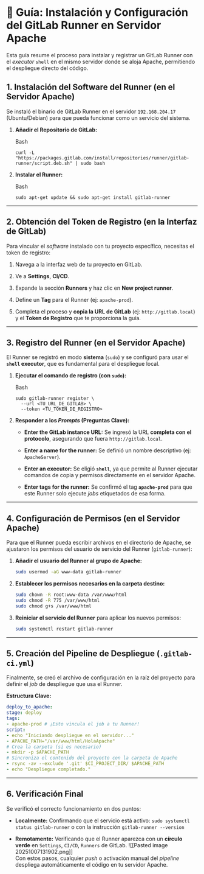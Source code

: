 
# 📝 Guía: Instalación y Configuración del GitLab Runner en Servidor Apache

Esta guía resume el proceso para instalar y registrar un GitLab Runner con el _executor_ `shell` en el mismo servidor donde se aloja Apache, permitiendo el despliegue directo del código.

## 1. Instalación del Software del Runner (en el Servidor Apache)

Se instaló el binario de GitLab Runner en el servidor `192.168.204.17` (Ubuntu/Debian) para que pueda funcionar como un servicio del sistema.

1. **Añadir el Repositorio de GitLab:**
    
    Bash
    
    ```
    curl -L "https://packages.gitlab.com/install/repositories/runner/gitlab-runner/script.deb.sh" | sudo bash
    ```
    
2. **Instalar el Runner:**
    
    Bash
    
    ```
    sudo apt-get update && sudo apt-get install gitlab-runner
    ```
    

---

## 2. Obtención del Token de Registro (en la Interfaz de GitLab)

Para vincular el _software_ instalado con tu proyecto específico, necesitas el token de registro:

1. Navega a la interfaz web de tu proyecto en GitLab.
    
2. Ve a **Settings**, **CI/CD**.
    
3. Expande la sección **Runners** y haz clic en **New project runner**.
    
4. Define un **Tag** para el Runner (ej: `apache-prod`).
    
5. Completa el proceso y **copia la URL de GitLab** (ej: `http://gitlab.local`) y el **Token de Registro** que te proporciona la guía.
    

---

## 3. Registro del Runner (en el Servidor Apache)

El Runner se registró en modo **sistema** (`sudo`) y se configuró para usar el **`shell` executor**, que es fundamental para el despliegue local.

1. **Ejecutar el comando de registro (con `sudo`):**
    
    Bash
    
    ```
    sudo gitlab-runner register \
      --url <TU_URL_DE_GITLAB> \
      --token <TU_TOKEN_DE_REGISTRO>
    ```
    
2. **Responder a los _Prompts_ (Preguntas Clave):**
    
    - **Enter the GitLab instance URL:** Se ingresó la URL **completa con el protocolo**, asegurando que fuera `http://gitlab.local`.
        
    - **Enter a name for the runner:** Se definió un nombre descriptivo (ej: `ApacheServer`).
        
    - **Enter an executor:** Se eligió **`shell`**, ya que permite al Runner ejecutar comandos de copia y permisos directamente en el servidor Apache.
        
    - **Enter tags for the runner:** Se confirmó el tag **`apache-prod`** para que este Runner solo ejecute _jobs_ etiquetados de esa forma.
        

---

## 4. Configuración de Permisos (en el Servidor Apache)

Para que el Runner pueda escribir archivos en el directorio de Apache, se ajustaron los permisos del usuario de servicio del Runner (`gitlab-runner`):

1. **Añadir el usuario del Runner al grupo de Apache:**
    
    ```bash
    sudo usermod -aG www-data gitlab-runner
    ```
    
1. **Establecer los permisos necesarios en la carpeta destino:**
       
    ```bash
    sudo chown -R root:www-data /var/www/html
    sudo chmod -R 775 /var/www/html
    sudo chmod g+s /var/www/html
    ```

3. **Reiniciar el servicio del Runner** para aplicar los nuevos permisos:

    
    ```bash
    sudo systemctl restart gitlab-runner
    ```
    

---

## 5. Creación del Pipeline de Despliegue (`.gitlab-ci.yml`)

Finalmente, se creó el archivo de configuración en la raíz del proyecto para definir el _job_ de despliegue que usa el Runner.

**Estructura Clave:**

```yml
deploy_to_apache:
stage: deploy
tags:
- apache-prod # ¡Esto vincula el job a tu Runner!
script:
- echo "Iniciando despliegue en el servidor..."
- APACHE_PATH="/var/www/html/HolaApache"
# Crea la carpeta (si es necesario)
- mkdir -p $APACHE_PATH
# Sincroniza el contenido del proyecto con la carpeta de Apache
- rsync -av --exclude '.git' $CI_PROJECT_DIR/ $APACHE_PATH
- echo "Despliegue completado."
```

---

## 6. Verificación Final

Se verificó el correcto funcionamiento en dos puntos:

- **Localmente:** Confirmando que el servicio está activo: `sudo systemctl status gitlab-runner` o con la instrucción `gitlab-runner --version`
    
- **Remotamente:** Verificando que el Runner aparezca con un **círculo verde** en `Settings`, `CI/CD`, `Runners` de GitLab.
 ![[Pasted image 20251007131902.png]]   
Con estos pasos, cualquier _push_ o activación manual del _pipeline_ despliega automáticamente el código en tu servidor Apache.